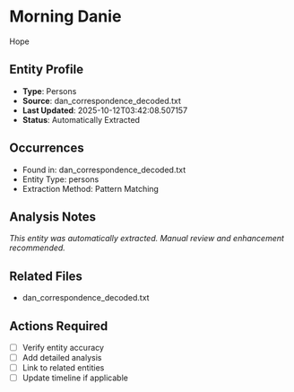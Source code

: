 # Morning Danie



   Hope

## Entity Profile
- **Type**: Persons
- **Source**: dan_correspondence_decoded.txt
- **Last Updated**: 2025-10-12T03:42:08.507157
- **Status**: Automatically Extracted

## Occurrences
- Found in: dan_correspondence_decoded.txt
- Entity Type: persons
- Extraction Method: Pattern Matching

## Analysis Notes
*This entity was automatically extracted. Manual review and enhancement recommended.*

## Related Files
- dan_correspondence_decoded.txt

## Actions Required
- [ ] Verify entity accuracy
- [ ] Add detailed analysis
- [ ] Link to related entities
- [ ] Update timeline if applicable
